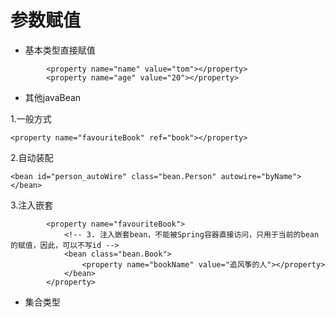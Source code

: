 # 参数赋值
- 基本类型直接赋值
```
		<property name="name" value="tom"></property>
		<property name="age" value="20"></property>
```

- 其他javaBean

1.一般方式
```
<property name="favouriteBook" ref="book"></property>
```

2.自动装配
```
<bean id="person_autoWire" class="bean.Person" autowire="byName"></bean>
```

3.注入嵌套 
```
		<property name="favouriteBook">
			<!-- 3. 注入嵌套bean，不能被Spring容器直接访问，只用于当前的bean的赋值，因此，可以不写id -->
			<bean class="bean.Book">
				<property name="bookName" value="追风筝的人"></property>
			</bean>
		</property>
```

- 集合类型